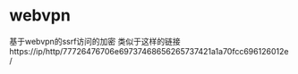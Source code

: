 # webvpn
基于webvpn的ssrf访问的加密
类似于这样的链接https://ip/http/77726476706e69737468656265737421a1a70fcc696126012e/
